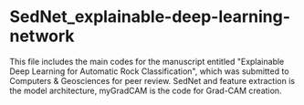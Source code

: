 # SedNet_explainable-deep-learning-network
This file includes the main codes for the manuscript entitled "Explainable Deep Learning for Automatic Rock Classification", which was submitted to Computers & Geosciences for peer review. 
SedNet and feature extraction is the model architecture, myGradCAM is the code for Grad-CAM creation. 
